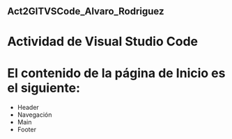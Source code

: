 ## Act2GITVSCode_Alvaro_Rodriguez
# Actividad de Visual Studio Code

# El contenido de la página de Inicio es el siguiente:

- Header
- Navegación
- Main
- Footer 